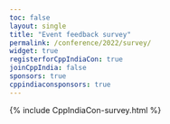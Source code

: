 ```yaml
---
toc: false
layout: single
title: "Event feedback survey"
permalink: /conference/2022/survey/
widget: true
registerforCppIndiaCon: true
joinCppIndia: false
sponsors: true
cppindiaconsponsors: true
---
```


{% include CppIndiaCon-survey.html %}

<pre>




</pre>